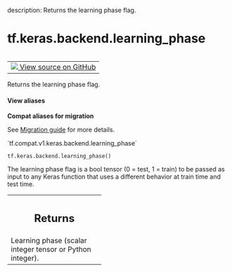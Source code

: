 description: Returns the learning phase flag.

<div itemscope itemtype="http://developers.google.com/ReferenceObject">
<meta itemprop="name" content="tf.keras.backend.learning_phase" />
<meta itemprop="path" content="Stable" />
</div>

# tf.keras.backend.learning_phase

<!-- Insert buttons and diff -->

<table class="tfo-notebook-buttons tfo-api nocontent" align="left">
<td>
  <a target="_blank" href="https://github.com/tensorflow/tensorflow/blob/r2.2/tensorflow/python/keras/backend.py#L304-L331">
    <img src="https://www.tensorflow.org/images/GitHub-Mark-32px.png" />
    View source on GitHub
  </a>
</td>
</table>



Returns the learning phase flag.

<section class="expandable">
  <h4 class="showalways">View aliases</h4>
  <p>
<b>Compat aliases for migration</b>
<p>See
<a href="https://www.tensorflow.org/guide/migrate">Migration guide</a> for
more details.</p>
<p>`tf.compat.v1.keras.backend.learning_phase`</p>
</p>
</section>

<pre class="devsite-click-to-copy prettyprint lang-py tfo-signature-link">
<code>tf.keras.backend.learning_phase()
</code></pre>



<!-- Placeholder for "Used in" -->

The learning phase flag is a bool tensor (0 = test, 1 = train)
to be passed as input to any Keras function
that uses a different behavior at train time and test time.

<!-- Tabular view -->
 <table class="responsive fixed orange">
<colgroup><col width="214px"><col></colgroup>
<tr><th colspan="2"><h2 class="add-link">Returns</h2></th></tr>
<tr class="alt">
<td colspan="2">
Learning phase (scalar integer tensor or Python integer).
</td>
</tr>

</table>

